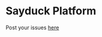 # Sayduck Platform

Post your issues [here](https://github.com/Sayduck/sayduck-platform-feedback/issues)
